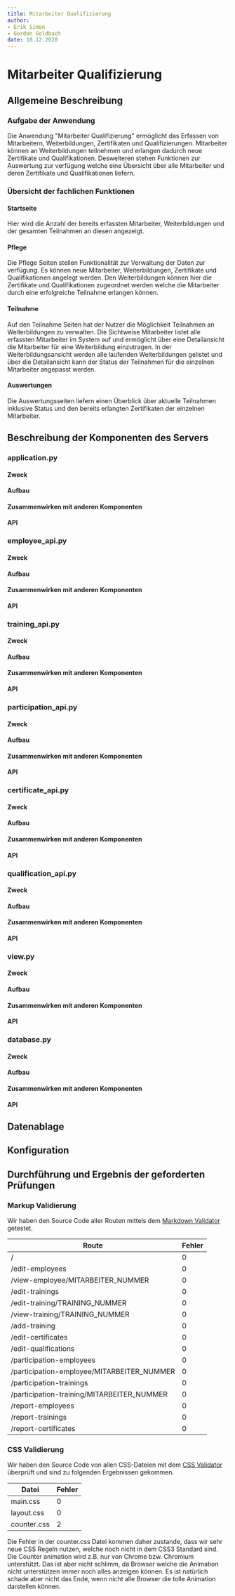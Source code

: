 ```yaml
---
title: Mitarbeiter Qualifizierung
author:
- Erik Simon
- Gordon Goldbach
date: 10.12.2020
---
```


# Mitarbeiter Qualifizierung

## Allgemeine Beschreibung

### Aufgabe der Anwendung

Die Anwendung "Mitarbeiter Qualifizierung" ermöglicht das Erfassen von Mitarbeitern, Weiterbildungen, Zertifikaten und Qualifizierungen.
Mitarbeiter können an Weiterbildungen teilnehmen und erlangen dadurch neue Zertifikate und Qualifikationen.
Desweiteren stehen Funktionen zur Auswertung zur verfügung welche eine Übersicht über alle Mitarbeiter und deren Zertifikate und Qualifikationen liefern.

### Übersicht der fachlichen Funktionen

#### Startseite

Hier wird die Anzahl der bereits erfassten Mitarbeiter, Weiterbildungen und der gesamten Teilnahmen an diesen angezeigt.

#### Pflege

Die Pflege Seiten stellen Funktionalität zur Verwaltung der Daten zur verfügung.
Es können neue Mitarbeiter, Weiterbildungen, Zertifikate und Qualifikationen angelegt werden.
Den Weiterbildungen können hier die Zertifikate und Qualifikationen zugeordnet werden welche die Mitarbeiter durch eine erfolgreiche Teilnahme erlangen können.

#### Teilnahme

Auf den Teilnahme Seiten hat der Nutzer die Möglichkeit Teilnahmen an Weiterbildungen zu verwalten.
Die Sichtweise Mitarbeiter listet alle erfassten Mitarbeiter im System auf und ermöglicht über eine Detailansicht die Mitarbeiter für eine Weiterbildung einzutragen.
In der Weiterbildungsansicht werden alle laufenden Weiterbildungen gelistet und über die Detailansicht kann der Status der Teilnahmen für die einzelnen Mitarbeiter angepasst werden.

#### Auswertungen

Die Auswertungsseiten liefern einen Überblick über aktuelle Teilnahmen inklusive Status und den bereits erlangten Zertifikaten der einzelnen Mitarbeiter.

## Beschreibung der Komponenten des Servers

### application.py

#### Zweck

#### Aufbau

#### Zusammenwirken mit anderen Komponenten

#### API

### employee_api.py

#### Zweck

#### Aufbau

#### Zusammenwirken mit anderen Komponenten

#### API

### training_api.py

#### Zweck

#### Aufbau

#### Zusammenwirken mit anderen Komponenten

#### API

### participation_api.py

#### Zweck

#### Aufbau

#### Zusammenwirken mit anderen Komponenten

#### API

### certificate_api.py

#### Zweck

#### Aufbau

#### Zusammenwirken mit anderen Komponenten

#### API

### qualification_api.py

#### Zweck

#### Aufbau

#### Zusammenwirken mit anderen Komponenten

#### API

### view.py

#### Zweck

#### Aufbau

#### Zusammenwirken mit anderen Komponenten

#### API

### database.py

#### Zweck

#### Aufbau

#### Zusammenwirken mit anderen Komponenten

#### API

## Datenablage

## Konfiguration

## Durchführung und Ergebnis der geforderten Prüfungen

### Markup Validierung

Wir haben den Source Code aller Routen mittels dem [Markdown Validator](https://validator.w3.org/nu/) getestet.

| Route | Fehler |
| --- | --- |
| / | 0 |
| /edit-employees | 0 |
| /view-employee/MITARBEITER_NUMMER | 0 |
| /edit-trainings | 0 |
| /edit-training/TRAINING_NUMMER | 0 |
| /view-training/TRAINING_NUMMER | 0 |
| /add-training | 0 |
| /edit-certificates | 0 |
| /edit-qualifications | 0 |
| /participation-employees | 0 |
| /participation-employee/MITARBEITER_NUMMER | 0 |
| /participation-trainings | 0 |
| /participation-training/MITARBEITER_NUMMER | 0 |
| /report-employees | 0 |
| /report-trainings | 0 |
| /report-certificates | 0 |

### CSS Validierung

Wir haben den Source Code von allen CSS-Dateien mit dem [CSS Validator](http://jigsaw.w3.org/css-validator/validator) überprüft und sind zu folgenden Ergebnissen gekommen.

| Datei | Fehler |
| --- | --- |
| main.css | 0 |
| layout.css | 0 |
| counter.css | 2 |

Die Fehler in der counter.css Datei kommen daher zustande, dass wir sehr neue CSS Regeln nutzen, welche noch nicht in dem CSS3 Standard sind. Die Counter animation wird z.B. nur von Chrome bzw. Chromium unterstützt. Das ist aber nicht schlimm, da Browser welche die Animation nicht unterstützen immer noch alles anzeigen können. Es ist natürlich schade aber nicht das Ende, wenn nicht alle Browser die tolle Animation darstellen können.
